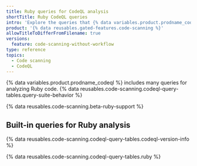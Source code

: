 ```yaml
---
title: Ruby queries for CodeQL analysis
shortTitle: Ruby CodeQL queries
intro: 'Explore the queries that {% data variables.product.prodname_codeql %} uses to analyze code written in Ruby when you select the `default` or the `security-extended` query suite.'
product: '{% data reusables.gated-features.code-scanning %}'
allowTitleToDifferFromFilename: true
versions:
  feature: code-scanning-without-workflow
type: reference
topics:
  - Code scanning
  - CodeQL
---
```


{% data variables.product.prodname_codeql %} includes many queries for analyzing Ruby code. {% data reusables.code-scanning.codeql-query-tables.query-suite-behavior %}

{% data reusables.code-scanning.beta-ruby-support %}

## Built-in queries for Ruby analysis

{% data reusables.code-scanning.codeql-query-tables.codeql-version-info %}

{% data reusables.code-scanning.codeql-query-tables.ruby %}

